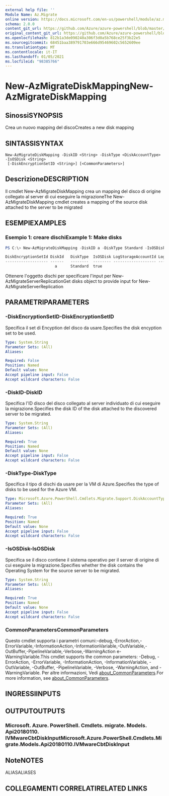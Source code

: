 ```yaml
---
external help file: ''
Module Name: Az.Migrate
online version: https://docs.microsoft.com/en-us/powershell/module/az.migrate/new-azmigratediskmapping
schema: 2.0.0
content_git_url: https://github.com/Azure/azure-powershell/blob/master/src/Migrate/help/New-AzMigrateDiskMapping.md
original_content_git_url: https://github.com/Azure/azure-powershell/blob/master/src/Migrate/help/New-AzMigrateDiskMapping.md
ms.openlocfilehash: 812b1a3de090240a306f3d0a5b768ce25f3b22e5
ms.sourcegitcommit: 68451baa389791703e666d95469602c5652609ee
ms.translationtype: MT
ms.contentlocale: it-IT
ms.lasthandoff: 01/05/2021
ms.locfileid: "98385766"
---
```

# <span data-ttu-id="d6742-101">New-AzMigrateDiskMapping</span><span class="sxs-lookup"><span data-stu-id="d6742-101">New-AzMigrateDiskMapping</span></span>

## <span data-ttu-id="d6742-102">Sinossi</span><span class="sxs-lookup"><span data-stu-id="d6742-102">SYNOPSIS</span></span>
<span data-ttu-id="d6742-103">Crea un nuovo mapping del disco</span><span class="sxs-lookup"><span data-stu-id="d6742-103">Creates a new disk mapping</span></span>

## <span data-ttu-id="d6742-104">SINTASSI</span><span class="sxs-lookup"><span data-stu-id="d6742-104">SYNTAX</span></span>

```
New-AzMigrateDiskMapping -DiskID <String> -DiskType <DiskAccountType> -IsOSDisk <String>
 [-DiskEncryptionSetID <String>] [<CommonParameters>]
```

## <span data-ttu-id="d6742-105">Descrizione</span><span class="sxs-lookup"><span data-stu-id="d6742-105">DESCRIPTION</span></span>
<span data-ttu-id="d6742-106">Il cmdlet New-AzMigrateDiskMapping crea un mapping del disco di origine collegato al server di cui eseguire la migrazione</span><span class="sxs-lookup"><span data-stu-id="d6742-106">The New-AzMigrateDiskMapping cmdlet creates a mapping of the source disk attached to the server to be migrated</span></span>

## <span data-ttu-id="d6742-107">ESEMPI</span><span class="sxs-lookup"><span data-stu-id="d6742-107">EXAMPLES</span></span>

### <span data-ttu-id="d6742-108">Esempio 1: creare dischi</span><span class="sxs-lookup"><span data-stu-id="d6742-108">Example 1: Make disks</span></span>
```powershell
PS C:\> New-AzMigrateDiskMapping -DiskID a -DiskType Standard -IsOSDisk 'true'

DiskEncryptionSetId DiskId   DiskType  IsOSDisk LogStorageAccountId LogStorageAccountSasSecretName  
------------------- ------   --------  -------- ------------------- ------------------------------   
                      a      Standard  true  
```

<span data-ttu-id="d6742-109">Ottenere l'oggetto dischi per specificare l'input per New-AzMigrateServerReplication</span><span class="sxs-lookup"><span data-stu-id="d6742-109">Get disks object to provide input for New-AzMigrateServerReplication</span></span>

## <span data-ttu-id="d6742-110">PARAMETRI</span><span class="sxs-lookup"><span data-stu-id="d6742-110">PARAMETERS</span></span>

### <span data-ttu-id="d6742-111">-DiskEncryptionSetID</span><span class="sxs-lookup"><span data-stu-id="d6742-111">-DiskEncryptionSetID</span></span>
<span data-ttu-id="d6742-112">Specifica il set di Encyption del disco da usare.</span><span class="sxs-lookup"><span data-stu-id="d6742-112">Specifies the disk encyption set to be used.</span></span>

```yaml
Type: System.String
Parameter Sets: (All)
Aliases:

Required: False
Position: Named
Default value: None
Accept pipeline input: False
Accept wildcard characters: False
```

### <span data-ttu-id="d6742-113">-DiskID</span><span class="sxs-lookup"><span data-stu-id="d6742-113">-DiskID</span></span>
<span data-ttu-id="d6742-114">Specifica l'ID disco del disco collegato al server individuato di cui eseguire la migrazione.</span><span class="sxs-lookup"><span data-stu-id="d6742-114">Specifies the disk ID of the disk attached to the discovered server to be migrated.</span></span>

```yaml
Type: System.String
Parameter Sets: (All)
Aliases:

Required: True
Position: Named
Default value: None
Accept pipeline input: False
Accept wildcard characters: False
```

### <span data-ttu-id="d6742-115">-DiskType</span><span class="sxs-lookup"><span data-stu-id="d6742-115">-DiskType</span></span>
<span data-ttu-id="d6742-116">Specifica il tipo di dischi da usare per la VM di Azure.</span><span class="sxs-lookup"><span data-stu-id="d6742-116">Specifies the type of disks to be used for the Azure VM.</span></span>

```yaml
Type: Microsoft.Azure.PowerShell.Cmdlets.Migrate.Support.DiskAccountType
Parameter Sets: (All)
Aliases:

Required: True
Position: Named
Default value: None
Accept pipeline input: False
Accept wildcard characters: False
```

### <span data-ttu-id="d6742-117">-IsOSDisk</span><span class="sxs-lookup"><span data-stu-id="d6742-117">-IsOSDisk</span></span>
<span data-ttu-id="d6742-118">Specifica se il disco contiene il sistema operativo per il server di origine di cui eseguire la migrazione.</span><span class="sxs-lookup"><span data-stu-id="d6742-118">Specifies whether the disk contains the Operating System for the source server to be migrated.</span></span>

```yaml
Type: System.String
Parameter Sets: (All)
Aliases:

Required: True
Position: Named
Default value: None
Accept pipeline input: False
Accept wildcard characters: False
```

### <span data-ttu-id="d6742-119">CommonParameters</span><span class="sxs-lookup"><span data-stu-id="d6742-119">CommonParameters</span></span>
<span data-ttu-id="d6742-120">Questo cmdlet supporta i parametri comuni:-debug,-ErrorAction,-ErrorVariable,-InformationAction,-InformationVariable,-OutVariable,-OutBuffer,-PipelineVariable,-Verbose,-WarningAction e-WarningVariable.</span><span class="sxs-lookup"><span data-stu-id="d6742-120">This cmdlet supports the common parameters: -Debug, -ErrorAction, -ErrorVariable, -InformationAction, -InformationVariable, -OutVariable, -OutBuffer, -PipelineVariable, -Verbose, -WarningAction, and -WarningVariable.</span></span> <span data-ttu-id="d6742-121">Per altre informazioni, Vedi [about_CommonParameters](http://go.microsoft.com/fwlink/?LinkID=113216).</span><span class="sxs-lookup"><span data-stu-id="d6742-121">For more information, see [about_CommonParameters](http://go.microsoft.com/fwlink/?LinkID=113216).</span></span>

## <span data-ttu-id="d6742-122">INGRESSI</span><span class="sxs-lookup"><span data-stu-id="d6742-122">INPUTS</span></span>

## <span data-ttu-id="d6742-123">OUTPUT</span><span class="sxs-lookup"><span data-stu-id="d6742-123">OUTPUTS</span></span>

### <span data-ttu-id="d6742-124">Microsoft. Azure. PowerShell. Cmdlets. migrate. Models. Api20180110. IVMwareCbtDiskInput</span><span class="sxs-lookup"><span data-stu-id="d6742-124">Microsoft.Azure.PowerShell.Cmdlets.Migrate.Models.Api20180110.IVMwareCbtDiskInput</span></span>

## <span data-ttu-id="d6742-125">Note</span><span class="sxs-lookup"><span data-stu-id="d6742-125">NOTES</span></span>

<span data-ttu-id="d6742-126">ALIAS</span><span class="sxs-lookup"><span data-stu-id="d6742-126">ALIASES</span></span>

## <span data-ttu-id="d6742-127">COLLEGAMENTI CORRELATI</span><span class="sxs-lookup"><span data-stu-id="d6742-127">RELATED LINKS</span></span>

